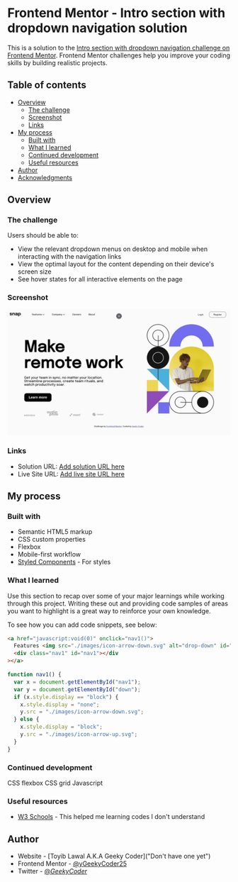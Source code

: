 # Frontend Mentor - Intro section with dropdown navigation solution

This is a solution to the [Intro section with dropdown navigation challenge on Frontend Mentor](https://www.frontendmentor.io/challenges/intro-section-with-dropdown-navigation-ryaPetHE5). Frontend Mentor challenges help you improve your coding skills by building realistic projects.

## Table of contents

- [Overview](#overview)
  - [The challenge](#the-challenge)
  - [Screenshot](#screenshot)
  - [Links](#links)
- [My process](#my-process)
  - [Built with](#built-with)
  - [What I learned](#what-i-learned)
  - [Continued development](#continued-development)
  - [Useful resources](#useful-resources)
- [Author](#author)
- [Acknowledgments](#acknowledgments)

## Overview

### The challenge

Users should be able to:

- View the relevant dropdown menus on desktop and mobile when interacting with the navigation links
- View the optimal layout for the content depending on their device's screen size
- See hover states for all interactive elements on the page

### Screenshot

![](./images/screenshot.jpg)

### Links

- Solution URL: [Add solution URL here](https://github.com/GeekyCoder25/Snap)
- Live Site URL: [Add live site URL here](https://geekycoder25.github.io/Snap/)

## My process

### Built with

- Semantic HTML5 markup
- CSS custom properties
- Flexbox
- Mobile-first workflow
- [Styled Components](https://styled-components.com/) - For styles

### What I learned

Use this section to recap over some of your major learnings while working through this project. Writing these out and providing code samples of areas you want to highlight is a great way to reinforce your own knowledge.

To see how you can add code snippets, see below:

```html
<a href="javascript:void(0)" onclick="nav1()">
  Features <img src="./images/icon-arrow-down.svg" alt="drop-down" id="down" />
  <div class="nav1" id="nav1"></div
></a>
```

```js
function nav1() {
  var x = document.getElementById("nav1");
  var y = document.getElementById("down");
  if (x.style.display == "block") {
    x.style.display = "none";
    y.src = "./images/icon-arrow-down.svg";
  } else {
    x.style.display = "block";
    y.src = "./images/icon-arrow-up.svg";
  }
}
```

### Continued development

CSS flexbox
CSS grid
Javascript

### Useful resources

- [W3 Schools](https://www.w3schools.com) - This helped me learning codes I don't understand

## Author

- Website - [Toyib Lawal A.K.A Geeky Coder]("Don't have one yet")
- Frontend Mentor - [@yGeekyCoder25](https://www.frontendmentor.io/profile/GeekyCoder25)
- Twitter - [@_GeekyCoder_](https://twitter.com/_GeekyCoder_)
